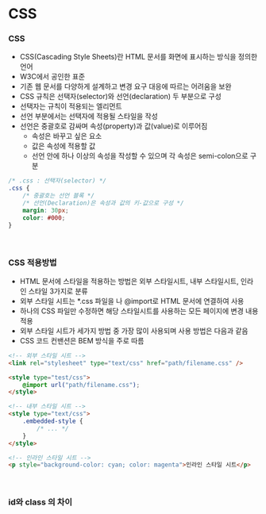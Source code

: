 # CSS

### CSS
- CSS(Cascading Style Sheets)란 HTML 문서를 화면에 표시하는 방식을 정의한 언어
- W3C에서 공인한 표준
- 기존 웹 문서를 다양하게 설계하고 변경 요구 대응에 따르는 어려움을 보완
- CSS 규칙은 선택자(selector)와 선언(declaration) 두 부분으로 구성
- 선택자는 규칙이 적용되는 엘리먼트
- 선언 부분에서는 선택자에 적용될 스타일을 작성
- 선언은 중괄호로 감싸며 속성(property)과 값(value)로 이루어짐
    - 속성은 바꾸고 싶은 요소
    - 값은 속성에 적용할 값
    - 선언 안에 하나 이상의 속성을 작성할 수 있으며 각 속성은 semi-colon으로 구분

```css
/* .css : 선택자(selector) */
.css {  
    /* 중괄호는 선언 블록 */
    /* 선언(Declaration)은 속성과 값의 키-값으로 구성 */
    margin: 30px;
    color: #000;
}
```

<br>

### CSS 적용방법
- HTML 문서에 스타일을 적용하는 방법은 외부 스타일시트, 내부 스타일시트, 인라인 스타일 3가지로 분류
- 외부 스타일 시트는 *.css 파일을 <link>나 @import로 HTML 문서에 연결하여 사용
- 하나의 CSS 파일만 수정하면 해당 스타일시트를 사용하는 모든 페이지에 변경 내용 적용
- 외부 스타일 시트가 세가지 방법 중 가장 많이 사용되며 사용 방법은 다음과 같음
- CSS 코드 컨밴션은 BEM 방식을 주로 따름

```html
<!-- 외부 스타일 시트 -->
<link rel="stylesheet" type="text/css" href="path/filename.css" />

<style type="test/css">
    @import url("path/filename.css");
</style>

<!-- 내부 스타일 시트 -->
<style type="text/css">
    .embedded-style {
        /* ... */
    }
</style>

<!-- 인라인 스타일 시트 -->
<p style="background-color: cyan; color: magenta">인라인 스타일 시트</p>
```

<br>

### id와 class 의 차이